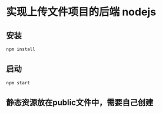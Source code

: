 # 实现上传文件项目的后端 nodejs

## 安装

```bash
npm install
```

## 启动

```bash
npm start
```

## 静态资源放在public文件中，需要自己创建
